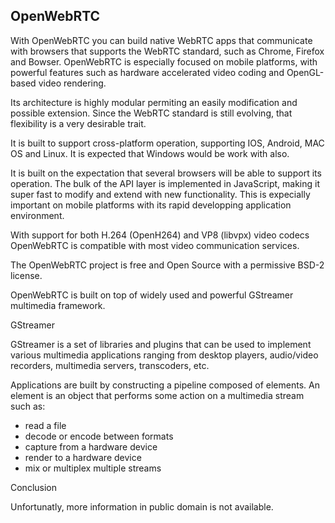 ## OpenWebRTC


With OpenWebRTC you can build native WebRTC apps that communicate with browsers that supports the WebRTC standard, such as Chrome, Firefox and Bowser. OpenWebRTC is especially focused on mobile platforms, with powerful features such as hardware accelerated video coding and OpenGL-based video rendering. 

Its architecture is highly modular permiting an easily modification and possible extension. Since the WebRTC standard is still evolving, that flexibility is a very desirable trait.

It is built to support cross-platform operation, supporting IOS, Android, MAC OS and Linux. It is expected that Windows would be work with also.

It is built on the expectation that several browsers will be able to support its operation. The bulk of the API layer is implemented in JavaScript, making it super fast to modify and extend with new functionality. This is expecially important on mobile platforms with its rapid developping application environment.

With support for both H.264 (OpenH264) and VP8 (libvpx) video codecs OpenWebRTC is compatible with most video communication services. 

The OpenWebRTC project is free and Open Source with a permissive BSD-2 license. 

OpenWebRTC is built on top of widely used and powerful GStreamer multimedia framework.

GStreamer

GStreamer is a set of libraries and plugins that can be used to implement various multimedia applications ranging from desktop players, audio/video recorders, 
multimedia servers, transcoders, etc. 

Applications are built by constructing a pipeline composed of elements. An element is an object that performs some action on a multimedia stream such as:

- read a file
- decode or encode between formats
- capture from a hardware device
- render to a hardware device
- mix or multiplex multiple streams

Conclusion

Unfortunatly, more information in public domain is not available.
